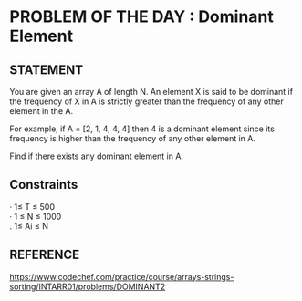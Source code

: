 # PROBLEM OF THE DAY : Dominant Element

## STATEMENT 
You are given an array A of length N. An element X is said to be dominant if the frequency of X in A is strictly greater than the frequency of any other element in the A.<br>

For example, if A = [2, 1, 4, 4, 4] then 4 is a dominant element since its frequency is higher than the frequency of any other element in A.<br>

Find if there exists any dominant element in A.
## Constraints

· 1≤ T ≤ 500<br>
· 1 ≤ N ≤ 1000<br>
. 1≤ Ai ≤ N

## REFERENCE 

https://www.codechef.com/practice/course/arrays-strings-sorting/INTARR01/problems/DOMINANT2